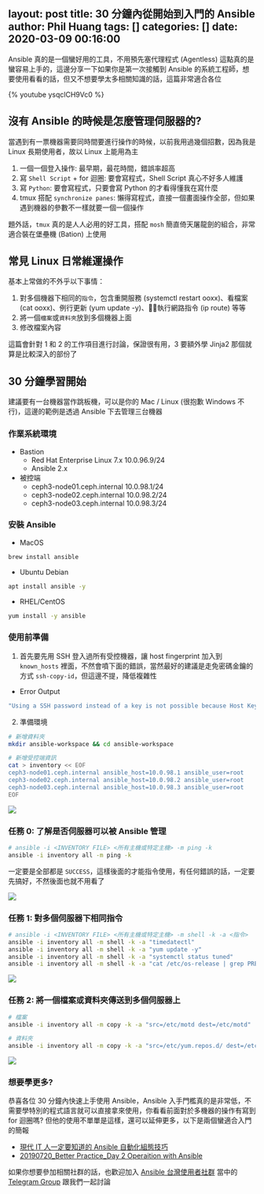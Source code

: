 layout: post
title: 30 分鐘內從開始到入門的 Ansible
author: Phil Huang
tags: []
categories: []
date: 2020-03-09 00:16:00
---

Ansible 真的是一個蠻好用的工具，不用預先塞代理程式 (Agentless) 這點真的是蠻容易上手的，這邊分享一下如果你是第一次接觸到 Ansible 的系統工程師，想要使用看看的話，但又不想要學太多相關知識的話，這篇非常適合各位

{% youtube ysqclCH9Vc0 %}

<!--more-->

## 沒有 Ansible 的時候是怎麼管理伺服器的?

當遇到有一票機器需要同時間要進行操作的時候，以前我用過幾個招數，因為我是 Linux 長期使用者，故以 Linux 上能用為主

1. 一個一個登入操作: 最早期，最花時間，錯誤率超高
2. 寫 `Shell Script` + for 迴圈: 要會寫程式，Shell Script 真心不好多人維護
3. 寫 `Python`: 要會寫程式，只要會寫 Python 的才看得懂我在寫什麼
4. tmux 搭配 `synchronize panes`: 懶得寫程式，直接一個畫面操作全部，但如果遇到機器的參數不一樣就要一個一個操作

題外話，`tmux` 真的是人人必用的好工具，搭配 `mosh` 簡直倚天屠龍劍的組合，非常適合裝在堡壘機 (Bation) 上使用

## 常見 Linux 日常維運操作

基本上常做的不外乎以下事情：
1. 對多個機器下相同的`指令`，包含重開服務 (systemctl restart ooxx)、看檔案 (cat ooxx)、例行更新 (yum update -y)、執行網路指令 (ip route) 等等
2. 將一個`檔案`或`資料夾`放到多個機器上面
3. 修改檔案內容

這篇會針對 1 和 2 的工作項目進行討論，保證很有用，3 要額外學 Jinja2 那個就算是比較深入的部份了

## 30 分鐘學習開始

建議要有一台機器當作跳板機，可以是你的 Mac / Linux (很抱歉 Windows 不行)，這邊的範例是透過 Ansible 下去管理三台機器

### 作業系統環境
- Bastion
    - Red Hat Enterprise Linux 7.x 10.0.96.9/24
    - Ansible 2.x
- 被控端
    - ceph3-node01.ceph.internal 10.0.98.1/24
    - ceph3-node02.ceph.internal 10.0.98.2/24
    - ceph3-node03.ceph.internal 10.0.98.3/24

### 安裝 Ansible

- MacOS
```bash
brew install ansible
```

- Ubuntu Debian
```bash
apt install ansible -y
```

- RHEL/CentOS
```bash
yum install -y ansible
```

### 使用前準備

1. 首先要先用 SSH 登入過所有受控機器，讓 host fingerprint 加入到 `known_hosts` 裡面，不然會噴下面的錯誤，當然最好的建議是走免密碼金鑰的方式 `ssh-copy-id`，但這邊不提，降低複雜性

- Error Output
```bash
"Using a SSH password instead of a key is not possible because Host Key checking is enabled and sshpass does not support this.  Please add this host's fingerprint to your known_hosts file to manage this host."
```

2. 準備環境
```bash
# 新增資料夾
mkdir ansible-workspace && cd ansible-workspace

# 新增受控端資訊
cat > inventory << EOF
ceph3-node01.ceph.internal ansible_host=10.0.98.1 ansible_user=root
ceph3-node02.ceph.internal ansible_host=10.0.98.2 ansible_user=root
ceph3-node03.ceph.internal ansible_host=10.0.98.3 ansible_user=root
EOF
```

![](/images/ansible-inventory.png)

### 任務 0: 了解是否伺服器可以被 Ansible 管理
```bash
# ansible -i <INVENTORY FILE> <所有主機或特定主機> -m ping -k
ansible -i inventory all -m ping -k
```
一定要是全部都是 `SUCCESS`，這樣後面的才能指令使用，有任何錯誤的話，一定要先搞好，不然後面也就不用看了

![](/images/ansible-ping.png)

### 任務 1: 對多個伺服器下相同指令

```bash
# ansible -i <INVENTORY FILE> <所有主機或特定主機> -m shell -k -a <指令>
ansible -i inventory all -m shell -k -a "timedatectl"
ansible -i inventory all -m shell -k -a "yum update -y"
ansible -i inventory all -m shell -k -a "systemctl status tuned"
ansible -i inventory all -m shell -k -a "cat /etc/os-release | grep PRETTY_NAME"
```

![](/images/ansible-shell.png)

### 任務 2: 將一個檔案或資料夾傳送到多個伺服器上

```bash
# 檔案
ansible -i inventory all -m copy -k -a "src=/etc/motd dest=/etc/motd"

# 資料夾
ansible -i inventory all -m copy -k -a "src=/etc/yum.repos.d/ dest=/etc/yum.repos.d/"
```

![](/images/ansible-copy.png)

### 想要學更多?

恭喜各位 30 分鐘內快速上手使用 Ansible，Ansible 入手門檻真的是非常低，不需要學特別的程式語言就可以直接拿來使用，你看看前面對於多機器的操作有寫到 for 迴圈嗎? 但他的使用不單單是這樣，還可以延伸更多，以下是兩個蠻適合入門的簡報

- [現代 IT 人一定要知道的 Ansible 自動化組態技巧](https://chusiang.gitbooks.io/automate-with-ansible/)
- [20190720_Better Practice_Day 2 Operaition with Ansible](https://speakerdeck.com/pichuang/20190720-better-practice-day-2-operaition-with-ansible)

如果你想要參加相關社群的話，也歡迎加入 [Ansible 台灣使用者社群](https://ansible.tw/#!index.md) 當中的 [Telegram Group](https://telegram.me/ansible_tw) 跟我們一起討論
